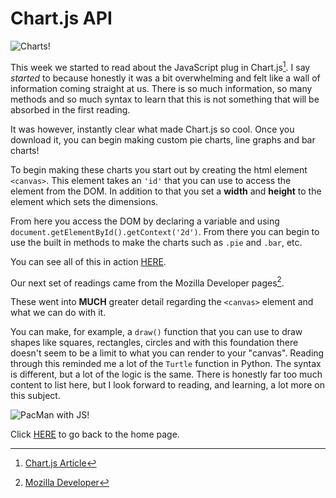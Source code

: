 # Chart.js API

![Charts!](https://encrypted-tbn0.gstatic.com/images?q=tbn:ANd9GcSGfHuIshY78Q_rR7rH2QNuMZ-R5bMLWn-d-w&usqp=CAU)

This week we started to read about the JavaScript plug in Chart.js[^1].  I say _started_ to because honestly it was a bit overwhelming and felt like a wall of information coming straight at us.  There is so much information, so many methods and so much syntax to learn that this is not something that will be absorbed in the first reading.

It was however, instantly clear what made Chart.js so cool.  Once you download it, you can begin making custom pie charts, line graphs and bar charts!

To begin making these charts you start out by creating the html element `<canvas>`.  This element takes an `'id'` that you can use to access the element from the DOM.  In addition to that you set a **width** and **height** to the element which sets the dimensions.  

From here you access the DOM by declaring a variable and using `document.getElementById().getContext('2d')`.  From there you can begin to use the built in methods to make the charts such as `.pie` and `.bar`, etc.  

You can see all of this in action [HERE](https://www.webdesignerdepot.com/cdn-origin/uploads7/easily-create-stunning-animated-charts-with-chart-js/chartjs-demo.html).

Our next set of readings came from the Mozilla Developer pages[^2].

These went into **MUCH** greater detail regarding the `<canvas>` element and what we can do with it.  

You can make, for example, a  `draw()` function that you can use to draw shapes like squares, rectangles, circles and with this foundation there doesn't seem to be a limit to what you can render to your "canvas".  Reading through this reminded me a lot of the `Turtle` function in Python.  The syntax is different, but a lot of the logic is the same.  There is honestly far too much content to list here, but I look forward to reading, and learning, a lot more on this subject.

![PacMan with JS!](https://encrypted-tbn0.gstatic.com/images?q=tbn:ANd9GcTtqtKC2HHuQnCvkZzhiZ668S-0VUyCEPFD5A&usqp=CAU)

Click [HERE](README.md) to go back to the home page.

[^1]: [Chart.js Article](https://www.webdesignerdepot.com/2013/11/easily-create-stunning-animated-charts-with-chart-js/)

[^2]: [Mozilla Developer](https://developer.mozilla.org/en-US/docs/Web/API/Canvas_API/Tutorial/Basic_usage)